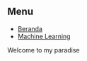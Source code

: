 ## Menu

* [Beranda](index.md)
* [Machine Learning](machine-learning/regression.md)

Welcome to my paradise
